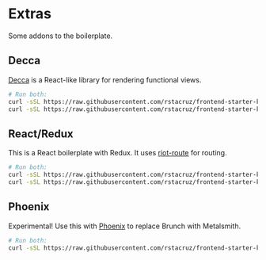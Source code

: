# Extras

Some addons to the boilerplate.

## Decca

[Decca](http://ricostacruz.com/decca) is a React-like library for rendering functional views.

```sh
# Run both:
curl -sSL https://raw.githubusercontent.com/rstacruz/frontend-starter-kit/master/_extras/INSTALL.sh | bash
curl -sSL https://raw.githubusercontent.com/rstacruz/frontend-starter-kit/master/_extras/decca/INSTALL.sh | bash
```

## React/Redux

This is a React boilerplate with Redux. It uses [riot-route](https://www.npmjs.com/package/riot-route) for routing.

```sh
# Run both:
curl -sSL https://raw.githubusercontent.com/rstacruz/frontend-starter-kit/master/_extras/INSTALL.sh | bash
curl -sSL https://raw.githubusercontent.com/rstacruz/frontend-starter-kit/master/_extras/react/INSTALL.sh | bash
```

## Phoenix

Experimental! Use this with [Phoenix](http://phoenixframework.org/) to replace Brunch with Metalsmith.

```sh
# Run both:
curl -sSL https://raw.githubusercontent.com/rstacruz/frontend-starter-kit/master/_extras/phoenix/INSTALL.sh | bash
```
